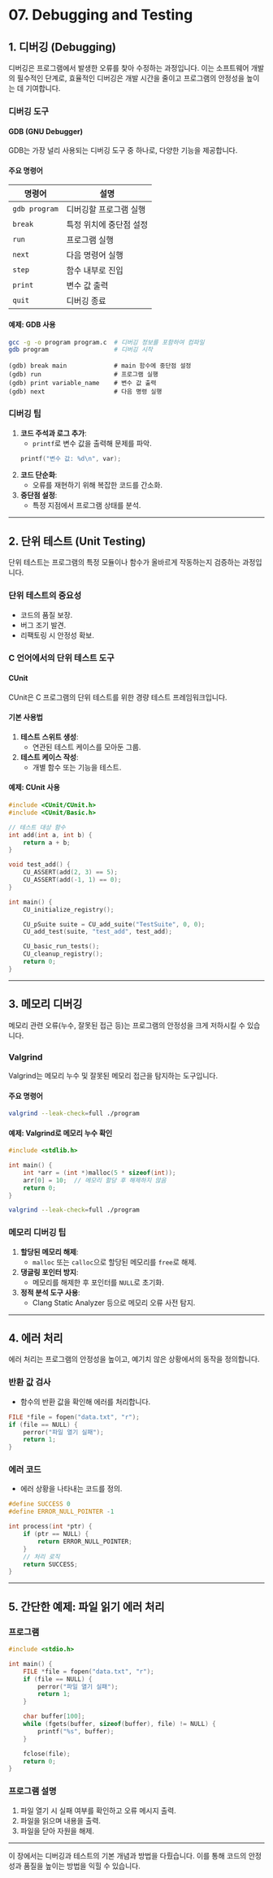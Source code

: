 # 07. Debugging and Testing

## 1. 디버깅 (Debugging)

디버깅은 프로그램에서 발생한 오류를 찾아 수정하는 과정입니다. 이는 소프트웨어 개발의 필수적인 단계로, 효율적인 디버깅은 개발 시간을 줄이고 프로그램의 안정성을 높이는 데 기여합니다.

### 디버깅 도구

#### GDB (GNU Debugger)
GDB는 가장 널리 사용되는 디버깅 도구 중 하나로, 다양한 기능을 제공합니다.

#### 주요 명령어
| 명령어       | 설명                                  |
|--------------|---------------------------------------|
| `gdb program` | 디버깅할 프로그램 실행               |
| `break`      | 특정 위치에 중단점 설정              |
| `run`        | 프로그램 실행                        |
| `next`       | 다음 명령어 실행                     |
| `step`       | 함수 내부로 진입                     |
| `print`      | 변수 값 출력                         |
| `quit`       | 디버깅 종료                          |

#### 예제: GDB 사용
```bash
gcc -g -o program program.c  # 디버깅 정보를 포함하여 컴파일
gdb program                  # 디버깅 시작
```
```gdb
(gdb) break main             # main 함수에 중단점 설정
(gdb) run                    # 프로그램 실행
(gdb) print variable_name    # 변수 값 출력
(gdb) next                   # 다음 명령 실행
```

### 디버깅 팁
1. **코드 주석과 로그 추가**:
   - `printf`로 변수 값을 출력해 문제를 파악.
   ```c
   printf("변수 값: %d\n", var);
   ```
2. **코드 단순화**:
   - 오류를 재현하기 위해 복잡한 코드를 간소화.
3. **중단점 설정**:
   - 특정 지점에서 프로그램 상태를 분석.

---

## 2. 단위 테스트 (Unit Testing)

단위 테스트는 프로그램의 특정 모듈이나 함수가 올바르게 작동하는지 검증하는 과정입니다.

### 단위 테스트의 중요성
- 코드의 품질 보장.
- 버그 조기 발견.
- 리팩토링 시 안정성 확보.

### C 언어에서의 단위 테스트 도구

#### CUnit
CUnit은 C 프로그램의 단위 테스트를 위한 경량 테스트 프레임워크입니다.

#### 기본 사용법
1. **테스트 스위트 생성**:
   - 연관된 테스트 케이스를 모아둔 그룹.
2. **테스트 케이스 작성**:
   - 개별 함수 또는 기능을 테스트.

#### 예제: CUnit 사용
```c
#include <CUnit/CUnit.h>
#include <CUnit/Basic.h>

// 테스트 대상 함수
int add(int a, int b) {
    return a + b;
}

void test_add() {
    CU_ASSERT(add(2, 3) == 5);
    CU_ASSERT(add(-1, 1) == 0);
}

int main() {
    CU_initialize_registry();

    CU_pSuite suite = CU_add_suite("TestSuite", 0, 0);
    CU_add_test(suite, "test_add", test_add);

    CU_basic_run_tests();
    CU_cleanup_registry();
    return 0;
}
```

---

## 3. 메모리 디버깅

메모리 관련 오류(누수, 잘못된 접근 등)는 프로그램의 안정성을 크게 저하시킬 수 있습니다.

### Valgrind
Valgrind는 메모리 누수 및 잘못된 메모리 접근을 탐지하는 도구입니다.

#### 주요 명령어
```bash
valgrind --leak-check=full ./program
```

#### 예제: Valgrind로 메모리 누수 확인
```c
#include <stdlib.h>

int main() {
    int *arr = (int *)malloc(5 * sizeof(int));
    arr[0] = 10;  // 메모리 할당 후 해제하지 않음
    return 0;
}
```
```bash
valgrind --leak-check=full ./program
```

### 메모리 디버깅 팁
1. **할당된 메모리 해제**:
   - `malloc` 또는 `calloc`으로 할당된 메모리를 `free`로 해제.
2. **댕글링 포인터 방지**:
   - 메모리를 해제한 후 포인터를 `NULL`로 초기화.
3. **정적 분석 도구 사용**:
   - Clang Static Analyzer 등으로 메모리 오류 사전 탐지.

---

## 4. 에러 처리

에러 처리는 프로그램의 안정성을 높이고, 예기치 않은 상황에서의 동작을 정의합니다.

### 반환 값 검사
- 함수의 반환 값을 확인해 에러를 처리합니다.
```c
FILE *file = fopen("data.txt", "r");
if (file == NULL) {
    perror("파일 열기 실패");
    return 1;
}
```

### 에러 코드
- 에러 상황을 나타내는 코드를 정의.
```c
#define SUCCESS 0
#define ERROR_NULL_POINTER -1

int process(int *ptr) {
    if (ptr == NULL) {
        return ERROR_NULL_POINTER;
    }
    // 처리 로직
    return SUCCESS;
}
```

---

## 5. 간단한 예제: 파일 읽기 에러 처리

### 프로그램
```c
#include <stdio.h>

int main() {
    FILE *file = fopen("data.txt", "r");
    if (file == NULL) {
        perror("파일 열기 실패");
        return 1;
    }

    char buffer[100];
    while (fgets(buffer, sizeof(buffer), file) != NULL) {
        printf("%s", buffer);
    }

    fclose(file);
    return 0;
}
```

### 프로그램 설명
1. 파일 열기 시 실패 여부를 확인하고 오류 메시지 출력.
2. 파일을 읽으며 내용을 출력.
3. 파일을 닫아 자원을 해제.

---

이 장에서는 디버깅과 테스트의 기본 개념과 방법을 다뤘습니다. 이를 통해 코드의 안정성과 품질을 높이는 방법을 익힐 수 있습니다.

